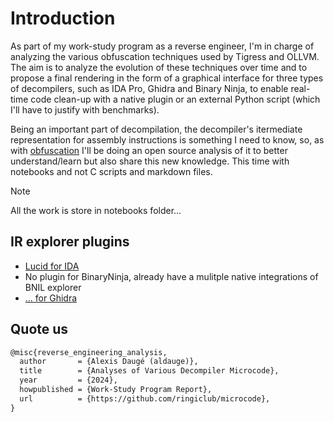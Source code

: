 # Introduction
As part of my work-study program as a reverse engineer, I'm in charge of analyzing the various obfuscation techniques used by Tigress and OLLVM. The aim is to analyze the evolution of these techniques over time and to propose a final rendering in the form of a graphical interface for three types of decompilers, such as IDA Pro, Ghidra and Binary Ninja, to enable real-time code clean-up with a native  plugin or an external Python script (which I'll have to justify with benchmarks).

Being an important part of decompilation, the decompiler's itermediate representation for assembly instructions is something I need to know, so, as with [obfuscation](https://github.com/ringiclub/obfuscation) I'll be doing an open source analysis of it to better understand/learn but also share this new knowledge. This time with notebooks and not C scripts and markdown files.

> [!NOTE]
> All the work is store in notebooks folder...

## IR explorer plugins

- [Lucid for IDA](https://github.com/Fireboyd78/lucid)
- No plugin for BinaryNinja, already have a mulitple native integrations of BNIL explorer
- [... for Ghidra]()

## Quote us
```tex
@misc{reverse_engineering_analysis,
  author       = {Alexis Daugé (aldauge)},
  title        = {Analyses of Various Decompiler Microcode},
  year         = {2024},
  howpublished = {Work-Study Program Report},
  url          = {https://github.com/ringiclub/microcode},
}
```
